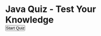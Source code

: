 <html lang="en">
<head>
  <meta charset="UTF-8">
  <meta name="viewport" content="width=device-width, initial-scale=1.0">
  <title>Java Quiz - Test Your Knowledge</title>
<style>
* {
    margin: 0;
    padding: 0;
    box-sizing: border-box;
}

body {
    font-family: Arial, sans-serif;
    background: linear-gradient(to right, #00c6ff, #0072ff), url("images/java.png"); /* Combining gradient and background image */
    background-size: cover; /* Make sure the image covers the entire screen */
    background-position: center center; /* Center the image */
    background-attachment: fixed; /* Keeps the background fixed when scrolling */
    height: 100vh;
    display: flex;
    justify-content: center;
    align-items: center;
    color: white;
    text-align: center;
}

/* Styling for images around the box */
.java-img {
    position: absolute;
    max-width: 100px; /* Adjust size of images */
    opacity: 0.8; /* Slight transparency for better visibility */
}

.top-left {
    top: -30px;
    left: -30px;
}

.bottom-right {
    bottom: -30px;
    right: -30px;
}

.quiz-container {
    background-color: rgba(0, 0, 0, 0.7);
    padding: 40px;
    border-radius: 10px;
    box-shadow: 0px 0px 20px rgba(0, 0, 0, 0.5);
    width: 60%;
    text-align: left;
    position: relative; /* For absolute positioning of images */
}

/* Other Styles for the Quiz */
.question {
    font-size: 18px;
    margin: 10px 0;
}

.options {
    list-style: none;
    padding: 0;
}

.options li {
    margin: 10px 0;
    background-color: #fff;
    padding: 10px;
    border-radius: 5px;
    cursor: pointer;
    transition: background-color 0.3s;
}

.options li:hover {
    background-color: #f0f0f0;
}

.navigation {
    margin-top: 20px;
    display: flex;
    justify-content: space-between;
}

#quiz-container {
    display: none;
}

/* Title Screen */
.title-screen {
    display: flex;
    flex-direction: column;
    justify-content: center;
    align-items: center;
    text-align: center;
}

.title {
    font-size: 36px;
    margin-bottom: 20px;
    font-weight: bold;
    text-transform: uppercase;
}

button {
    background-color: #4CAF50;
    color: white;
    border: none;
    padding: 10px 20px;
    font-size: 16px;
    cursor: pointer;
    border-radius: 5px;
    margin-top: 20px;
}

button:hover {
    background-color: #45a049;
}

/* Quiz Section */
.quiz-container {
    background-color: rgba(0, 0, 0, 0.7);
    padding: 40px;
    border-radius: 10px;
    box-shadow: 0px 0px 20px rgba(0, 0, 0, 0.5);
    width: 60%;
    text-align: left;
}

.question {
    font-size: 18px;
    margin: 10px 0;
}

.options {
    list-style: none;
    padding: 0;
}

.options li {
    margin: 10px 0;
    background-color: #8f8cb7;
    padding: 10px;
    border-radius: 5px;
    cursor: pointer;
    transition: background-color 0.3s;
}

.options li:hover {
    background-color: #f0f0f0;
}

.navigation {
    margin-top: 20px;
    display: flex;
    justify-content: space-between;
}

#result-screen {
    background-color: rgba(0, 0, 0, 0.7);
    padding: 40px;
    border-radius: 10px;
    width: 60%;
}

#score {
    font-size: 24px;
    font-weight: bold;
    margin-bottom: 20px;
}

#emoji {
    font-size: 48px;
}

#retry-btn {
    margin-top: 20px;
}

/* Hidden Elements */
#quiz-container, #result-screen {
    display: none;
}

</style></head>
<body>

  <!-- Title Screen -->
  <div id="title-screen" class="title-screen">
    <h1 class="title">Java Quiz - Test Your Knowledge</h1>
    <button id="start-btn" class="btn">Start Quiz</button>
  </div>

  <!-- Quiz Container -->
  <div id="quiz-container" class="quiz-container" style="display: none;">
    <div id="quiz"></div>
    <div class="navigation">
      <button id="previous-btn" class="btn" style="display: none;">Previous</button>
      <button id="next-btn" class="btn">Next</button>
    </div>
    <button id="submit" class="btn">Submit</button>
  </div>

  <!-- Result Screen -->
  <div id="result-screen" class="result-screen" style="display: none;">
    <h1>Your Score</h1>
    <div id="score"></div>
    <div id="emoji"></div>
    <button id="retry-btn" class="btn">Try Again</button>
  </div>

  <script>
  const quizData = [
    {
      question: "Which of the following is a primitive data type in Java?",
      options: ["String", "int", "ArrayList", "Object"],
      correctAnswer: 1
    },
    {
      question: "Which keyword is used to define a class in Java?",
      options: ["class", "define", "new", "type"],
      correctAnswer: 0
    },
    {
      question: "What is the size of the int data type in Java?",
      options: ["16 bit", "32 bit", "64 bit", "128 bit"],
      correctAnswer: 1
    },
    {
      question: "Which of the following is used to handle exceptions in Java?",
      options: ["try-catch", "if-else", "for-loop", "do-while"],
      correctAnswer: 0
    },
    {
      question: "Which method is used to start a thread in Java?",
      options: ["run()", "start()", "execute()", "initiate()"],
      correctAnswer: 1
    }
  ];
  
  let currentQuestionIndex = 0;
  let score = 0;
  
  function loadQuestion() {
    const quiz = document.getElementById('quiz');
    quiz.innerHTML = '';
  
    const questionData = quizData[currentQuestionIndex];
  
    const questionElement = document.createElement('div');
    questionElement.classList.add('question');
    questionElement.innerText = questionData.question;
  
    const optionsList = document.createElement('ul');
    optionsList.classList.add('options');
  
    questionData.options.forEach((option, index) => {
      const optionItem = document.createElement('li');
      const radioButton = document.createElement('input');
      radioButton.type = 'radio';
      radioButton.name = `question${currentQuestionIndex}`;
      radioButton.value = index;
  
      optionItem.appendChild(radioButton);
      optionItem.appendChild(document.createTextNode(option));
      optionsList.appendChild(optionItem);
    });
  
    quiz.appendChild(questionElement);
    quiz.appendChild(optionsList);
  }
  
  function showResult() {
    document.getElementById('quiz-container').style.display = 'none';
    document.getElementById('result-screen').style.display = 'block';
    const scoreElement = document.getElementById('score');
    const emojiElement = document.getElementById('emoji');
    
    scoreElement.innerText = `Your Score: ${score} / ${quizData.length}`;
  
    // Display emoji based on score
    if (score === quizData.length) {
      emojiElement.innerText = "🎉 Excellent! Perfect Score! 🎉";
    } else if (score >= quizData.length * 0.8) {
      emojiElement.innerText = "😁 Great Job! You're a Java Pro! 😁";
    } else if (score >= quizData.length * 0.5) {
      emojiElement.innerText = "🙂 Good Effort! Keep Practicing! 🙂";
    } else {
      emojiElement.innerText = "😞 Better Luck Next Time! 😞";
    }
  }
  
  document.getElementById('start-btn').addEventListener('click', () => {
    document.getElementById('title-screen').style.display = 'none';
    document.getElementById('quiz-container').style.display = 'block';
    loadQuestion();
  });
  
  document.getElementById('next-btn').addEventListener('click', () => {
    const selectedOption = document.querySelector(`input[name="question${currentQuestionIndex}"]:checked`);
    
    if (selectedOption) {
      const selectedAnswer = parseInt(selectedOption.value);
      const correctAnswer = quizData[currentQuestionIndex].correctAnswer;
  
      if (selectedAnswer === correctAnswer) {
        score++;
      }
    }
  
    currentQuestionIndex++;
    
    if (currentQuestionIndex < quizData.length) {
      loadQuestion();
      document.getElementById('previous-btn').style.display = 'inline-block'; // Show Previous Button
    } else {
      showResult();
    }
  });
  
  document.getElementById('previous-btn').addEventListener('click', () => {
    if (currentQuestionIndex > 0) {
      currentQuestionIndex--;
      loadQuestion();
    }
  });
  
  document.getElementById('retry-btn').addEventListener('click', () => {
    // Reset quiz
    currentQuestionIndex = 0;
    score = 0;
    document.getElementById('result-screen').style.display = 'none';
    document.getElementById('title-screen').style.display = 'flex';
  });
  
  </script>
</body>
</html>
